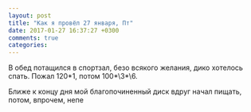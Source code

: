 ```yaml
---
layout: post
title: "Как я провёл 27 января, Пт"
date: 2017-01-27 16:37:27 +0300
comments: true
categories: 
---
```

В обед потащился в спортзал, безо всякого желания, дико хотелось спать. Пожал 120\*1, потом 100*\3*\6.

Ближе к концу дня мой благопочиненный диск вдруг начал пищать, потом, впрочем, непе